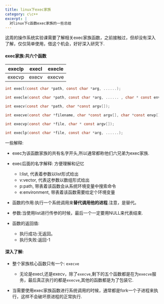 ```yaml
---
title: linux下exec家族
category: c\c++
excerpt: |
  对linux下c函数exec家族的一些总结
---
```


这周的操作系统实验课需要了解相关exec家族函数，之前接触过，但却没有深入了解，仅仅简单使用，借这个机会，好好深入研究下.

#### exec家族:共六个函数


|execlp|execl|execle|
|----|----|----|
|execvp| execv| execve|

```c
int execl(const char *path, const char *arg, ......);

int execle(const char *path, const char *arg, ...... , char * const envp[]);

int execv(const char *path, char *const argv[]);

int execve(const char *filename, char *const argv[], char *const envp[]);

int execvp(const char *file, char * const argv[]);

int execlp(const char *file, const char *arg, ......);

```

一些解释:

- exec为该函数家族的共有名字开头,所以通常都称他们六兄弟为exec家族.

- exec后面的名字解释: 方便理解和记忆
    - l:list, 代表着参数以list形式给出
    - v:vector, 代表这参数以数组形式给出
    - p:path, 带表着该函数会从系统环境变量中搜索命令
    - e:environment, 带表着该函数需要给定个环境变量
    
- 函数的作用:执行一个系统调用来**替代调用他的进程**.注意，是替代。
   
- 参数:当使用list进行传参的时候，最后一个一定要用NULL来代表结束.

- 函数的返回值:
    - 执行成功:无返回。
    - 执行失败:返回-1
    
#### 深入了解:

- 整个家族核心函数只有一个: `execve`
    - 无论是execl,还是execv，除了`execve`,剩下的五个函数都是在为`execve`服务，最后真正执行的都是`execve`,其他的函数都是为了包装它.

- 当需要使用exec家族函数进行系统调用的时候，通常都是fork一个子进程来执行，这样不会破坏原进程的正常执行.

    
